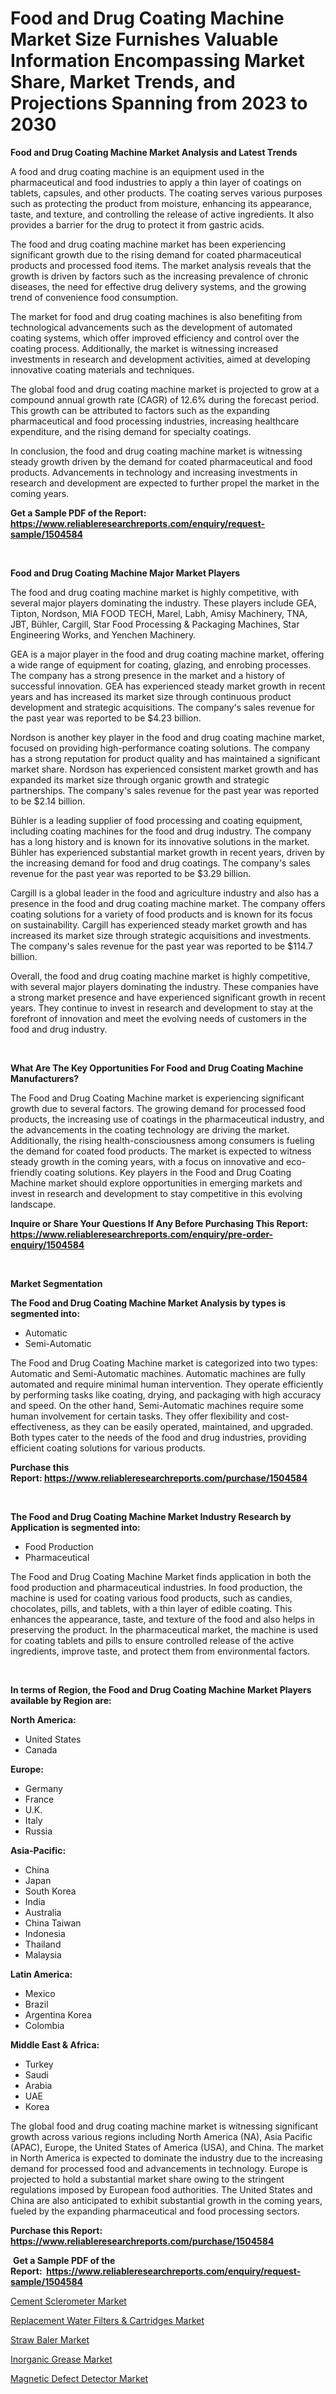 <p><h1>Food and Drug Coating Machine Market Size Furnishes Valuable Information Encompassing Market Share, Market Trends, and Projections Spanning from 2023 to 2030</h1></p><p><strong>Food and Drug Coating Machine Market Analysis and Latest Trends</strong></p>
<p><p>A food and drug coating machine is an equipment used in the pharmaceutical and food industries to apply a thin layer of coatings on tablets, capsules, and other products. The coating serves various purposes such as protecting the product from moisture, enhancing its appearance, taste, and texture, and controlling the release of active ingredients. It also provides a barrier for the drug to protect it from gastric acids.</p><p>The food and drug coating machine market has been experiencing significant growth due to the rising demand for coated pharmaceutical products and processed food items. The market analysis reveals that the growth is driven by factors such as the increasing prevalence of chronic diseases, the need for effective drug delivery systems, and the growing trend of convenience food consumption.</p><p>The market for food and drug coating machines is also benefiting from technological advancements such as the development of automated coating systems, which offer improved efficiency and control over the coating process. Additionally, the market is witnessing increased investments in research and development activities, aimed at developing innovative coating materials and techniques.</p><p>The global food and drug coating machine market is projected to grow at a compound annual growth rate (CAGR) of 12.6% during the forecast period. This growth can be attributed to factors such as the expanding pharmaceutical and food processing industries, increasing healthcare expenditure, and the rising demand for specialty coatings.</p><p>In conclusion, the food and drug coating machine market is witnessing steady growth driven by the demand for coated pharmaceutical and food products. Advancements in technology and increasing investments in research and development are expected to further propel the market in the coming years.</p></p>
<p><strong>Get a Sample PDF of the Report:&nbsp; <a href="https://www.reliableresearchreports.com/enquiry/request-sample/1504584">https://www.reliableresearchreports.com/enquiry/request-sample/1504584</a></strong></p>
<p>&nbsp;</p>
<p><strong>Food and Drug Coating Machine Major Market Players</strong></p>
<p><p>The food and drug coating machine market is highly competitive, with several major players dominating the industry. These players include GEA, Tipton, Nordson, MIA FOOD TECH, Marel, Labh, Amisy Machinery, TNA, JBT, Bühler, Cargill, Star Food Processing & Packaging Machines, Star Engineering Works, and Yenchen Machinery.</p><p>GEA is a major player in the food and drug coating machine market, offering a wide range of equipment for coating, glazing, and enrobing processes. The company has a strong presence in the market and a history of successful innovation. GEA has experienced steady market growth in recent years and has increased its market size through continuous product development and strategic acquisitions. The company's sales revenue for the past year was reported to be $4.23 billion.</p><p>Nordson is another key player in the food and drug coating machine market, focused on providing high-performance coating solutions. The company has a strong reputation for product quality and has maintained a significant market share. Nordson has experienced consistent market growth and has expanded its market size through organic growth and strategic partnerships. The company's sales revenue for the past year was reported to be $2.14 billion.</p><p>Bühler is a leading supplier of food processing and coating equipment, including coating machines for the food and drug industry. The company has a long history and is known for its innovative solutions in the market. Bühler has experienced substantial market growth in recent years, driven by the increasing demand for food and drug coatings. The company's sales revenue for the past year was reported to be $3.29 billion.</p><p>Cargill is a global leader in the food and agriculture industry and also has a presence in the food and drug coating machine market. The company offers coating solutions for a variety of food products and is known for its focus on sustainability. Cargill has experienced steady market growth and has increased its market size through strategic acquisitions and investments. The company's sales revenue for the past year was reported to be $114.7 billion.</p><p>Overall, the food and drug coating machine market is highly competitive, with several major players dominating the industry. These companies have a strong market presence and have experienced significant growth in recent years. They continue to invest in research and development to stay at the forefront of innovation and meet the evolving needs of customers in the food and drug industry.</p></p>
<p>&nbsp;</p>
<p><strong>What Are The Key Opportunities For Food and Drug Coating Machine Manufacturers?</strong></p>
<p><p>The Food and Drug Coating Machine market is experiencing significant growth due to several factors. The growing demand for processed food products, the increasing use of coatings in the pharmaceutical industry, and the advancements in the coating technology are driving the market. Additionally, the rising health-consciousness among consumers is fueling the demand for coated food products. The market is expected to witness steady growth in the coming years, with a focus on innovative and eco-friendly coating solutions. Key players in the Food and Drug Coating Machine market should explore opportunities in emerging markets and invest in research and development to stay competitive in this evolving landscape.</p></p>
<p><strong>Inquire or Share Your Questions If Any Before Purchasing This Report: <a href="https://www.reliableresearchreports.com/enquiry/pre-order-enquiry/1504584">https://www.reliableresearchreports.com/enquiry/pre-order-enquiry/1504584</a></strong></p>
<p>&nbsp;</p>
<p><strong>Market Segmentation</strong></p>
<p><strong>The Food and Drug Coating Machine Market Analysis by types is segmented into:</strong></p>
<p><ul><li>Automatic</li><li>Semi-Automatic</li></ul></p>
<p><p>The Food and Drug Coating Machine market is categorized into two types: Automatic and Semi-Automatic machines. Automatic machines are fully automated and require minimal human intervention. They operate efficiently by performing tasks like coating, drying, and packaging with high accuracy and speed. On the other hand, Semi-Automatic machines require some human involvement for certain tasks. They offer flexibility and cost-effectiveness, as they can be easily operated, maintained, and upgraded. Both types cater to the needs of the food and drug industries, providing efficient coating solutions for various products.</p></p>
<p><strong>Purchase this Report:&nbsp;<a href="https://www.reliableresearchreports.com/purchase/1504584">https://www.reliableresearchreports.com/purchase/1504584</a></strong></p>
<p>&nbsp;</p>
<p><strong>The Food and Drug Coating Machine Market Industry Research by Application is segmented into:</strong></p>
<p><ul><li>Food Production</li><li>Pharmaceutical</li></ul></p>
<p><p>The Food and Drug Coating Machine Market finds application in both the food production and pharmaceutical industries. In food production, the machine is used for coating various food products, such as candies, chocolates, pills, and tablets, with a thin layer of edible coating. This enhances the appearance, taste, and texture of the food and also helps in preserving the product. In the pharmaceutical market, the machine is used for coating tablets and pills to ensure controlled release of the active ingredients, improve taste, and protect them from environmental factors.</p></p>
<p>&nbsp;</p>
<p><strong>In terms of Region, the Food and Drug Coating Machine Market Players available by Region are:</strong></p>
<p>
    <p> <strong> North America: </strong>
        <ul>
            <li>United States</li>
            <li>Canada</li>
        </ul>
        </p> 
    <p> <strong> Europe: </strong>
        <ul>
            <li>Germany</li>
            <li>France</li>
            <li>U.K.</li>
            <li>Italy</li>
            <li>Russia</li>
        </ul>
        </p> 
    <p> <strong> Asia-Pacific: </strong>
        <ul>
            <li>China</li>
            <li>Japan</li>
            <li>South Korea</li>
            <li>India</li>
            <li>Australia</li>
            <li>China Taiwan</li>
            <li>Indonesia</li>
            <li>Thailand</li>
            <li>Malaysia</li>
        </ul>
        </p> 
    <p> <strong> Latin America: </strong>
        <ul>
            <li>Mexico</li>
            <li>Brazil</li>
            <li>Argentina Korea</li>
            <li>Colombia</li>
        </ul>
        </p> 
    <p> <strong> Middle East & Africa: </strong>
        <ul>
            <li>Turkey</li>
            <li>Saudi</li>
            <li>Arabia</li>
            <li>UAE</li>
            <li>Korea</li>
        </ul>
    </p>
    </p>
<p><p>The global food and drug coating machine market is witnessing significant growth across various regions including North America (NA), Asia Pacific (APAC), Europe, the United States of America (USA), and China. The market in North America is expected to dominate the industry due to the increasing demand for processed food and advancements in technology. Europe is projected to hold a substantial market share owing to the stringent regulations imposed by European food authorities. The United States and China are also anticipated to exhibit substantial growth in the coming years, fueled by the expanding pharmaceutical and food processing sectors.</p></p>
<p><strong>Purchase this Report: <a href="https://www.reliableresearchreports.com/purchase/1504584">https://www.reliableresearchreports.com/purchase/1504584</a></strong></p>
<p>&nbsp;<strong>Get a Sample PDF of the Report:&nbsp;&nbsp;<a href="https://www.reliableresearchreports.com/enquiry/request-sample/1504584">https://www.reliableresearchreports.com/enquiry/request-sample/1504584</a></strong></p>
<p><strong></strong></p>
<p><p><a href="https://www.linkedin.com/pulse/cement-sclerometer-market-research-report-unlocks-analysis/">Cement Sclerometer Market</a></p><p><a href="https://medium.com/@soledadhane827/replacement-water-filters-amp-cartridges-market-size-growth-forecast-2023-2030-6b64b66ed8e7">Replacement Water Filters & Cartridges Market</a></p><p><a href="https://medium.com/@jaremington56468/straw-baler-market-size-growth-forecast-2023-2030-b9ba47b8147d">Straw Baler Market</a></p><p><a href="https://www.linkedin.com/pulse/inorganic-grease-market-research-report-provides-thorough/">Inorganic Grease Market</a></p><p><a href="https://www.linkedin.com/pulse/decoding-magnetic-defect-detector-market-deep-dive-latest-trends/">Magnetic Defect Detector Market</a></p></p>